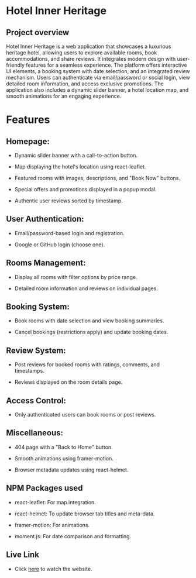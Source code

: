 
# Hotel Inner Heritage 

## Project overview
Hotel Inner Heritage is a web application that showcases a luxurious heritage hotel, allowing users to explore available rooms, book accommodations, and share reviews. It integrates modern design with user-friendly features for a seamless experience. The platform offers interactive UI elements, a booking system with date selection, and an integrated review mechanism. Users can authenticate via email/password or social login, view detailed room information, and access exclusive promotions. The application also includes a dynamic slider banner, a hotel location map, and smooth animations for an engaging experience.

# Features
## Homepage:

- Dynamic slider banner with a call-to-action button.

- Map displaying the hotel's location using react-leaflet.

- Featured rooms with images, descriptions, and "Book Now" buttons.

- Special offers and promotions displayed in a popup modal.

- Authentic user reviews sorted by timestamp.
## User Authentication:

- Email/password-based login and registration.

- Google or GitHub login (choose one).

## Rooms Management:

- Display all rooms with filter options by price range.

- Detailed room information and reviews on individual pages.

## Booking System:

- Book rooms with date selection and view booking summaries.

- Cancel bookings (restrictions apply) and update booking dates.

## Review System:

- Post reviews for booked rooms with ratings, comments, and timestamps.

- Reviews displayed on the room details page.

## Access Control:

- Only authenticated users can book rooms or post reviews.

## Miscellaneous:

- 404 page with a "Back to Home" button.

- Smooth animations using framer-motion.

- Browser metadata updates using react-helmet.
## NPM Packages used

- react-leaflet: For map integration.

- react-helmet: To update browser tab titles and meta-data.

- framer-motion: For animations.

- moment.js: For date comparison and formatting.
## Live Link

 - Click [here](https://hotel-inner-heritage.web.app/) to watch the website.

